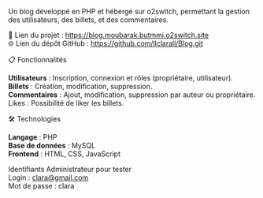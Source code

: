 Un blog développé en PHP et hébergé sur o2switch, permettant la gestion des utilisateurs, des billets, et des commentaires.

🚀 Lien du projet : https://blog.moubarak.butmmi.o2switch.site <br>
🌐 Lien du dépôt GitHub : https://github.com/llclarall/Blog.git
 
📋 Fonctionnalités

**Utilisateurs** : Inscription, connexion et rôles (propriétaire, utilisateur). <br>
**Billets** : Création, modification, suppression. <br>
**Commentaires** : Ajout, modification, suppression par auteur ou propriétaire.
Likes : Possibilité de liker les billets.

🛠️ Technologies

**Langage** : PHP  <br>
**Base de données** : MySQL  <br>
**Frontend** : HTML, CSS, JavaScript  <br>

Identifiants Administrateur pour tester  <br>
Login : clara@gmail.com  <br>
Mot de passe : clara
